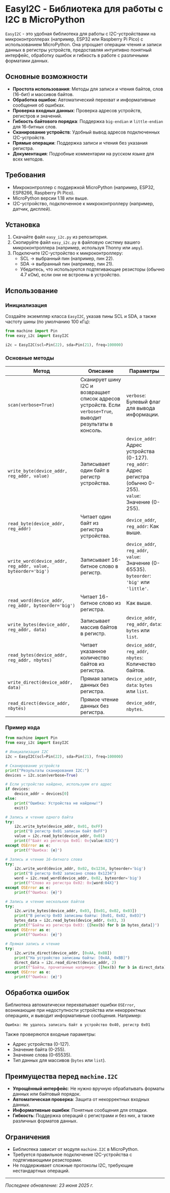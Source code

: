 # EasyI2C - Библиотека для работы с I2C в MicroPython

`EasyI2C` - это удобная библиотека для работы с I2C-устройствами на микроконтроллерах (например, ESP32 или Raspberry Pi Pico) с использованием MicroPython. Она упрощает операции чтения и записи данных в регистры устройств, предоставляя интуитивно понятный интерфейс, обработку ошибок и гибкость в работе с различными форматами данных.

## Основные возможности

- **Простота использования**: Методы для записи и чтения байтов, слов (16-бит) и массивов байтов.
- **Обработка ошибок**: Автоматический перехват и информативные сообщения об ошибках.
- **Проверка входных данных**: Проверка адресов устройств, регистров и значений.
- **Гибкость байтового порядка**: Поддержка `big-endian` и `little-endian` для 16-битных слов.
- **Сканирование устройств**: Удобный вывод адресов подключенных I2C-устройств.
- **Прямые операции**: Поддержка записи и чтения без указания регистра.
- **Документация**: Подробные комментарии на русском языке для всех методов.

## Требования

- Микроконтроллер с поддержкой MicroPython (например, ESP32, ESP8266, Raspberry Pi Pico).
- MicroPython версии 1.18 или выше.
- I2C-устройство, подключенное к микроконтроллеру (например, датчик, дисплей).

## Установка

1. Скачайте файл `easy_i2c.py` из репозитория.
2. Скопируйте файл `easy_i2c.py` в файловую систему вашего микроконтроллера (например, используя Thonny или `ampy`).
3. Подключите I2C-устройство к микроконтроллеру:
   - SCL → выбранный пин (например, пин 22).
   - SDA → выбранный пин (например, пин 21).
   - Убедитесь, что используются подтягивающие резисторы (обычно 4.7 кОм), если они не встроены в устройство.

## Использование

### Инициализация

Создайте экземпляр класса `EasyI2C`, указав пины SCL и SDA, а также частоту шины (по умолчанию 100 кГц):

```python
from machine import Pin
from easy_i2c import EasyI2C

i2c = EasyI2C(scl=Pin(22), sda=Pin(21), freq=100000)
```

### Основные методы

| Метод | Описание | Параметры |
|-------|----------|-----------|
| `scan(verbose=True)` | Сканирует шину I2C и возвращает список адресов устройств. Если `verbose=True`, выводит результаты в консоль. | `verbose`: Булевый флаг для вывода информации. |
| `write_byte(device_addr, reg_addr, value)` | Записывает один байт в регистр устройства. | `device_addr`: Адрес устройства (0-127).<br>`reg_addr`: Адрес регистра (обычно 0-255).<br>`value`: Значение (0-255). |
| `read_byte(device_addr, reg_addr)` | Читает один байт из регистра устройства. | `device_addr`, `reg_addr`: Как выше. |
| `write_word(device_addr, reg_addr, value, byteorder='big')` | Записывает 16-битное слово в регистр. | `device_addr`, `reg_addr`, `value`: Значение (0-65535).<br>`byteorder`: `'big'` или `'little'`. |
| `read_word(device_addr, reg_addr, byteorder='big')` | Читает 16-битное слово из регистра. | Как выше. |
| `write_bytes(device_addr, reg_addr, data)` | Записывает массив байтов в регистр. | `device_addr`, `reg_addr`, `data`: `bytes` или `list`. |
| `read_bytes(device_addr, reg_addr, nbytes)` | Читает указанное количество байтов из регистра. | `device_addr`, `reg_addr`, `nbytes`: Количество байтов. |
| `write_direct(device_addr, data)` | Прямая запись данных без регистра. | `device_addr`, `data`: `bytes` или `list`. |
| `read_direct(device_addr, nbytes)` | Прямое чтение данных без регистра. | `device_addr`, `nbytes`. |

### Пример кода

```python
from machine import Pin
from easy_i2c import EasyI2C

# Инициализация I2C
i2c = EasyI2C(scl=Pin(22), sda=Pin(21), freq=100000)

# Сканирование устройств
print("Результаты сканирования I2С:")
devices = i2c.scan(verbose=True)

# Если устройство найдено, используем его адрес
if devices:
    device_addr = devices[0]
else:
    print("Ошибка: Устройства не найдены!")
    exit()

# Запись и чтение одного байта
try:
    i2c.write_byte(device_addr, 0x01, 0xFF)
    print("В регистр 0x01 записан байт 0xFF")
    value = i2c.read_byte(device_addr, 0x01)
    print(f"Байт из регистра 0x01: 0x{value:02X}")
except OSError as e:
    print(f"Ошибка: {e}")

# Запись и чтение 16-битного слова
try:
    i2c.write_word(device_addr, 0x02, 0x1234, byteorder='big')
    print("В регистр 0x02 записано слово 0x1234")
    word = i2c.read_word(device_addr, 0x02, byteorder='big')
    print(f"Слово из регистра 0x02: 0x{word:04X}")
except OSError as e:
    print(f"Ошибка: {e}")

# Запись и чтение нескольких байтов
try:
    i2c.write_bytes(device_addr, 0x03, [0x01, 0x02, 0x03])
    print("В регистр 0x03 записаны байты: [0x01, 0x02, 0x03]")
    bytes_data = i2c.read_bytes(device_addr, 0x03, 3)
    print(f"Байты из регистра 0x03: {[hex(b) for b in bytes_data]}")
except OSError as e:
    print(f"Ошибка: {e}")

# Прямая запись и чтение
try:
    i2c.write_direct(device_addr, [0xAA, 0xBB])
    print("На устройство записаны байты: [0xAA, 0xBB]")
    direct_data = i2c.read_direct(device_addr, 2)
    print(f"Байты, прочитанные напрямую: {[hex(b) for b in direct_data]}")
except OSError as e:
    print(f"Ошибка: {e}")
```

## Обработка ошибок

Библиотека автоматически перехватывает ошибки `OSError`, возникающие при недоступности устройства или некорректных операциях, и выводит информативные сообщения. Например:
```
Ошибка: Не удалось записать байт в устройство 0x40, регистр 0x01
```

Также проверяются входные параметры:
- Адрес устройства (0-127).
- Значение байта (0-255).
- Значение слова (0-65535).
- Тип данных для массивов (`bytes` или `list`).

## Преимущества перед `machine.I2C`

- **Упрощённый интерфейс**: Не нужно вручную обрабатывать форматы данных или байтовый порядок.
- **Автоматическая проверка**: Защита от некорректных входных данных.
- **Информативные ошибки**: Понятные сообщения для отладки.
- **Гибкость**: Поддержка операций с регистрами и без них, а также различных форматов данных.

## Ограничения

- Библиотека зависит от модуля `machine.I2C` в MicroPython.
- Требуется правильное подключение I2C-устройства с подтягивающими резисторами.
- Не поддерживает сложные протоколы I2C, требующие нестандартных операций.

---

*Последнее обновление: 23 июня 2025 г.*